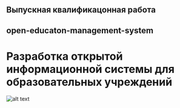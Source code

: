 ## Выпускная квалификацонная работа
## open-educaton-management-system

# Разработка открытой информационной системы для образовательных учреждений

![alt text](https://github.com/ToshaRoten/open-education-management-system/blob/master/DOCUMENTS/scheme.png?raw=true)